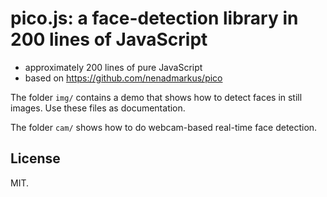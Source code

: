 # pico.js: a face-detection library in 200 lines of JavaScript

* approximately 200 lines of pure JavaScript
* based on <https://github.com/nenadmarkus/pico>

The folder `img/` contains a demo that shows how to detect faces in still images.
Use these files as documentation.

The folder `cam/` shows how to do webcam-based real-time face detection.

## License

MIT.